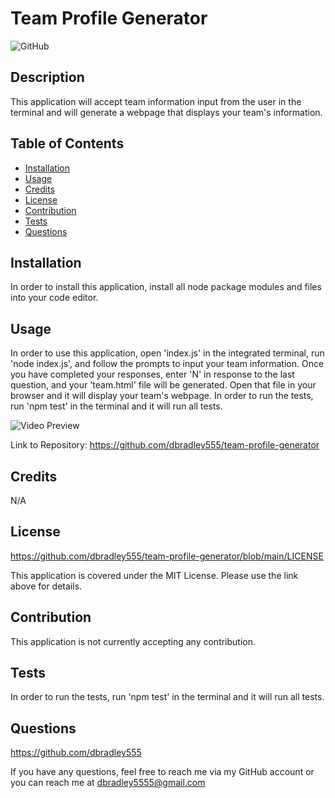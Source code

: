 # Team Profile Generator

![GitHub](https://img.shields.io/github/license/dbradley555/team-profile-generator?style=for-the-badge)

## Description

This application will accept team information input from the user in the terminal and will generate a webpage that displays your team's information.

## Table of Contents

- [Installation](#installation)
- [Usage](#usage)
- [Credits](#credits)
- [License](#license)
- [Contribution](#contribution)
- [Tests](#tests)
- [Questions](#questions)

## Installation

In order to install this application, install all node package modules and files into your code editor.

## Usage

In order to use this application, open 'index.js' in the integrated terminal, run 'node index.js', and follow the prompts to input your team information. Once you have completed your responses, enter 'N' in response to the last question, and your 'team.html' file will be generated. Open that file in your browser and it will display your team's webpage. In order to run the tests, run 'npm test' in the terminal and it will run all tests.

![Video Preview](assets/videoPreview.gif)

Link to Repository: https://github.com/dbradley555/team-profile-generator

## Credits

N/A

## License

https://github.com/dbradley555/team-profile-generator/blob/main/LICENSE

This application is covered under the MIT License. Please use the link above for details.

## Contribution

This application is not currently accepting any contribution.

## Tests

In order to run the tests, run 'npm test' in the terminal and it will run all tests.

## Questions

https://github.com/dbradley555

If you have any questions, feel free to reach me via my GitHub account or you can reach me at
dbradley5555@gmail.com
